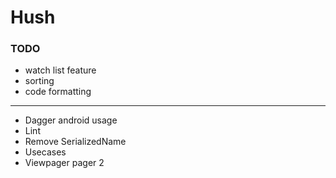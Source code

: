 # Hush

### TODO
- watch list feature
- sorting
- code formatting



----------------------------------------------
- Dagger android usage 
- Lint
- Remove SerializedName
- Usecases
- Viewpager pager 2